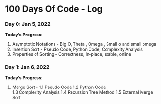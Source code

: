 # 100 Days Of Code - Log

### Day 0: Jan 5, 2022 
<!-- ##### (delete me or comment me out) -->

**Today's Progress**: 

1. Asymptotic Notations - Big O, Theta , Omega , Small o and small omega
2. Insertion Sort - Pseudo Code, Python Code, Complexity Analysis
3. Properties of Sorting - Correctness, In-place, stable, online


### Day 1: Jan 6, 2022 
<!-- ##### (delete me or comment me out) -->

**Today's Progress**: 

1. Merge Sort - 
    1.1 Pseudo Code
    1.2 Python Code  
    1.3 Complexity Analysis
    1.4 Recursion Tree Method
    1.5 External Merge Sort


<!-- **Thoughts:** I really struggled with CSS, but, overall, I feel like I am slowly getting better at it. Canvas is still new for me, but I managed to figure out some basic functionality.

**Link to work:** [Calculator App](http://www.example.com)

### Day 0: February 30, 2016 (Example 2)
##### (delete me or comment me out)

**Today's Progress**: Fixed CSS, worked on canvas functionality for the app.

**Thoughts**: I really struggled with CSS, but, overall, I feel like I am slowly getting better at it. Canvas is still new for me, but I managed to figure out some basic functionality.

**Link(s) to work**: [Calculator App](http://www.example.com)


### Day 1: June 27, Monday

**Today's Progress**: I've gone through many exercises on FreeCodeCamp.

**Thoughts** I've recently started coding, and it's a great feeling when I finally solve an algorithm challenge after a lot of attempts and hours spent.

**Link(s) to work**
1. [Find the Longest Word in a String](https://www.freecodecamp.com/challenges/find-the-longest-word-in-a-string)
2. [Title Case a Sentence](https://www.freecodecamp.com/challenges/title-case-a-sentence) -->